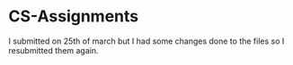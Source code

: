 # CS-Assignments
I submitted on 25th of march but I had some changes done to the files so I resubmitted them again.
